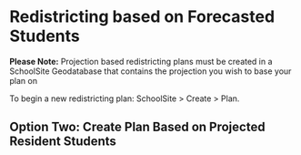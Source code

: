# Redistricting based on Forecasted Students
**Please Note:** Projection based redistricting plans must be created in a SchoolSite Geodatabase that contains the projection you wish to base your plan on

 

To begin a new redistricting plan: SchoolSite > Create > Plan.
## Option Two: Create Plan Based on Projected Resident Students
